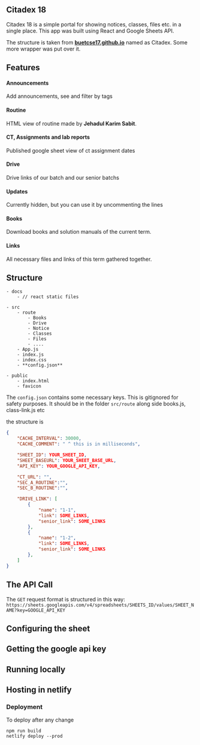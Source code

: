 ## Citadex 18
Citadex 18 is a simple portal for showing notices, classes, files etc. in a single place. This app was built using React and Google Sheets API. 

The structure is taken from  **[buetcse17.github.io](https://github.com/buetcse17/buetcse17.github.io)**  named as Citadex. Some more wrapper was put over it. 

## Features

#### Announcements

Add announcements, see and filter by tags

#### Routine

HTML view of routine made by **Jehadul Karim Sabit**.

#### CT, Assignments and lab reports

Published google sheet view of ct assignment dates

#### Drive

Drive links of our batch and our senior batchs

#### Updates

Currently hidden, but you can use it by uncommenting the lines

#### Books

Download books and solution manuals of the current term.

#### Links

All necessary files and links of this term gathered together.


## Structure
```
- docs
    - // react static files

- src
    - route
        - Books
        - Drive
        - Notice
        - Classes
        - Files
        - ....
    - App.js
    - index.js
    - index.css
    - **config.json**

- public
    - index.html
    - favicon
```
The `config.json` contains some necessary keys. This is gitignored for safety purposes. It should be in the folder `src/route` along side books.js, class-link.js etc

the structure is

```json
{
    "CACHE_INTERVAL": 30000,
    "CACHE_COMMENT": " ^ this is in milliseconds",

    "SHEET_ID": YOUR_SHEET_ID,
    "SHEET_BASEURL": YOUR_SHEET_BASE_URL,
    "API_KEY": YOUR_GOOGLE_API_KEY,

    "CT_URL": "",
    "SEC_A_ROUTINE":"",
    "SEC_B_ROUTINE":"",

    "DRIVE_LINK": [
        {
            "name": "1-1",
            "link": SOME_LINKS,
            "senior_link": SOME_LINKS
        },
        {
            "name": "1-2",
            "link": SOME_LINKS,
            "senior_link": SOME_LINKS
        },
    ]
}
```

## The API Call
The `GET` request format is structured in this way:
```https://sheets.googleapis.com/v4/spreadsheets/SHEETS_ID/values/SHEET_NAME?key=GOOGLE_API_KEY```

## Configuring the sheet

## Getting the google api key

## Running locally

## Hosting in netlify


### Deployment
To deploy after any change
```
npm run build
netlify deploy --prod
```